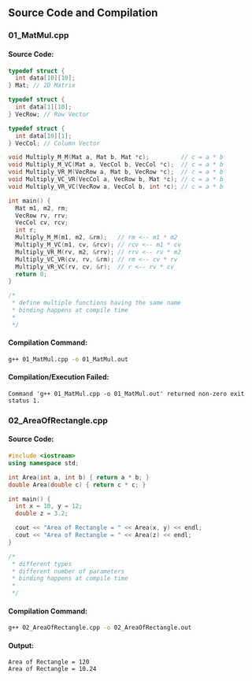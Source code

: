 
## Source Code and Compilation

### 01_MatMul.cpp

#### Source Code:
```cpp
typedef struct {
  int data[10][10];
} Mat; // 2D Matrix

typedef struct {
  int data[1][10];
} VecRow; // Row Vector

typedef struct {
  int data[10][1];
} VecCol; // Column Vector

void Multiply_M_M(Mat a, Mat b, Mat *c);         // c = a * b
void Multiply_M_VC(Mat a, VecCol b, VecCol *c);  // c = a * b
void Multiply_VR_M(VecRow a, Mat b, VecRow *c);  // c = a * b
void Multiply_VC_VR(VecCol a, VecRow b, Mat *c); // c = a * b
void Multiply_VR_VC(VecRow a, VecCol b, int *c); // c = a * b

int main() {
  Mat m1, m2, rm;
  VecRow rv, rrv;
  VecCol cv, rcv;
  int r;
  Multiply_M_M(m1, m2, &rm);   // rm <-- m1 * m2
  Multiply_M_VC(m1, cv, &rcv); // rcv <-- m1 * cv
  Multiply_VR_M(rv, m2, &rrv); // rrv <-- rv * m2
  Multiply_VC_VR(cv, rv, &rm); // rm <-- cv * rv
  Multiply_VR_VC(rv, cv, &r);  // r <-- rv * cv
  return 0;
}

/*
 * define multiple functions having the same name
 * binding happens at compile time
 *
 */

```
#### Compilation Command:
```sh
g++ 01_MatMul.cpp -o 01_MatMul.out
```
#### Compilation/Execution Failed:
```Command 'g++ 01_MatMul.cpp -o 01_MatMul.out' returned non-zero exit status 1.```
### 02_AreaOfRectangle.cpp

#### Source Code:
```cpp
#include <iostream>
using namespace std;

int Area(int a, int b) { return a * b; }
double Area(double c) { return c * c; }

int main() {
  int x = 10, y = 12;
  double z = 3.2;

  cout << "Area of Rectangle = " << Area(x, y) << endl;
  cout << "Area of Rectangle = " << Area(z) << endl;
}

/*
 * different types
 * different number of parameters
 * binding happens at compile time
 *
 */

```
#### Compilation Command:
```sh
g++ 02_AreaOfRectangle.cpp -o 02_AreaOfRectangle.out
```
#### Output:
```
Area of Rectangle = 120
Area of Rectangle = 10.24
```